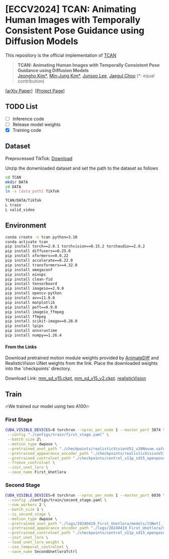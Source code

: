 # [ECCV2024] TCAN: Animating Human Images with Temporally Consistent Pose Guidance using Diffusion Models
This repository is the official implementation of [TCAN](https://arxiv.org/abs/2407.09012)

> **TCAN: Animating Human Images with Temporally Consistent Pose Guidance using Diffusion Models**<br>
> [Jeongho Kim*](https://scholar.google.co.kr/citations?user=4SCCBFwAAAAJ&hl=ko/), [Min-Jung Kim*](https://emjay73.github.io/), [Junsoo Lee](https://ssuhan.github.io/), [Jaegul Choo](https://sites.google.com/site/jaegulchoo/) 
(*: equal contribution)

[[arXiv Paper](https://arxiv.org/abs/2407.09012)]&nbsp;
[[Project Page](https://eccv2024tcan.github.io/)]&nbsp;


## TODO List
- [ ] Inference code
- [ ] Release model weights
- [x] Training code

## Dataset
Preprocessed TikTok: [Download](https://huggingface.co/datasets/rlawjdghek/TikTok/tree/main)

Unzip the donwnloaded dataset and set the path to the dataset as follows
```bash
cd TCAN
mkdir DATA
cd DATA
ln -s [data_path] TikTok 
```
```bash
TCAN/DATA/TikTok
L train
L valid_video
```

## Environment
```bash
conda create -n tcan python=3.10
conda activate tcan
pip install torch==2.0.1 torchvision==0.15.2 torchaudio==2.0.2
pip install diffusers==0.25.0
pip install xformers==0.0.22
pip install accelerate==0.22.0
pip install transformers==4.32.0
pip install omegaconf
pip install einops
pip install clean-fid
pip install tensorboard
pip install imageio==2.9.0
pip install opencv-python
pip install av==11.0.0
pip install matplotlib
pip install peft==0.9.0
pip install imageio_ffmpeg
pip install ffmpeg
pip install scikit-image==0.20.0
pip install lpips
pip install onnxruntime
pip install numpy==1.26.4
```

#### From the Links
Download pretrained motion module weights provided by [AnimateDiff](https://github.com/guoyww/animatediff/)
and RealisticVision UNet weights from the link.
Place the downloaded weights into the 'checkpoints' directory.

Download Link: 
[mm_sd_v15.ckpt](https://huggingface.co/guoyww/animatediff/blob/main/mm_sd_v15.ckpt), 
[mm_sd_v15_v2.ckpt](https://huggingface.co/guoyww/animatediff/blob/main/mm_sd_v15_v2.ckpt).
[realisticVision](https://huggingface.co/spaces/TianxingWu/FreeInit/resolve/09c34cd1aae3a2362d116970e60a9d4f0c562738/models/DreamBooth_LoRA/realisticVisionV51_v20Novae.safetensors?download=true)



## Train
🔥We trained our model using two A100🔥

### First Stage
```bash
CUDA_VISIBLE_DEVICES=0 torchrun --nproc_per_node 1 --master_port 3874 train.py \
 --config "./configs/train/first_stage.yaml" \
 --batch_size 2\
 --motion_type dwpose \
 --pretrained_unet_path "./checkpoints/realisticVisionV51_v20Novae.safetensors" \
 --pretrained_appearance_encoder_path "./checkpoints/realisticVisionV51_v20Novae.safetensors" \
 --pretrained_controlnet_path "./checkpoints/control_v11p_sd15_openpose_RenamedForMA.pth" \
 --freeze_controlnet \
 --init_unet_lora \
 --save_name First_Unetlora
```

### Second Stage
```bash
CUDA_VISIBLE_DEVICES=0 torchrun --nproc_per_node 1 --master_port 6836 train.py \
 --config ./configs/train/second_stage.yaml \
 --num_workers 2 \
 --batch_size 1 \
 --is_second_stage \
 --motion_type dwpose \
 --pretrained_unet_path "./logs/20240419_First_Unetlora/models/[UNet]_[Epoch=1]_[Iter=100]_[loss=0.1025].ckpt" \
 --pretrained_appearance_encoder_path "./logs/20240419_First_Unetlora/models/[AppearanceEncoder]_[Epoch=1]_[Iter=100]_[loss=0.1025].ckpt" \
 --pretrained_controlnet_path "./checkpoints/control_v11p_sd15_openpose_RenamedForMA.pth" \
 --init_unet_lora \
 --load_unet_lora_weight \
 --use_temporal_controlnet \
 --save_name SecondUnetloraTctrl
```
